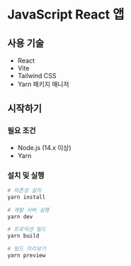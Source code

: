 # JavaScript React 앱

## 사용 기술
- React
- Vite
- Tailwind CSS
- Yarn 패키지 매니저

## 시작하기

### 필요 조건
- Node.js (14.x 이상)
- Yarn

### 설치 및 실행
```bash
# 의존성 설치
yarn install

# 개발 서버 실행
yarn dev

# 프로덕션 빌드
yarn build

# 빌드 미리보기
yarn preview
```
